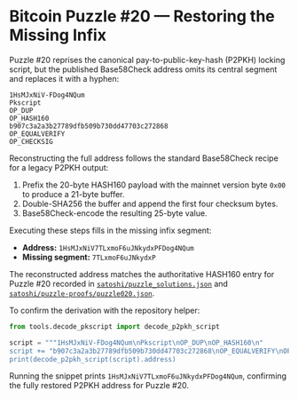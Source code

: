 # Bitcoin Puzzle #20 — Restoring the Missing Infix

Puzzle #20 reprises the canonical pay-to-public-key-hash (P2PKH) locking
script, but the published Base58Check address omits its central segment and
replaces it with a hyphen:

```
1HsMJxNiV-FDog4NQum
Pkscript
OP_DUP
OP_HASH160
b907c3a2a3b27789dfb509b730dd47703c272868
OP_EQUALVERIFY
OP_CHECKSIG
```

Reconstructing the full address follows the standard Base58Check recipe for a
legacy P2PKH output:

1. Prefix the 20-byte HASH160 payload with the mainnet version byte `0x00` to
   produce a 21-byte buffer.
2. Double-SHA256 the buffer and append the first four checksum bytes.
3. Base58Check-encode the resulting 25-byte value.

Executing these steps fills in the missing infix segment:

- **Address:** `1HsMJxNiV7TLxmoF6uJNkydxPFDog4NQum`
- **Missing segment:** `7TLxmoF6uJNkydxP`

The reconstructed address matches the authoritative HASH160 entry for Puzzle #20
recorded in [`satoshi/puzzle_solutions.json`](../satoshi/puzzle_solutions.json)
and [`satoshi/puzzle-proofs/puzzle020.json`](../satoshi/puzzle-proofs/puzzle020.json).

To confirm the derivation with the repository helper:

```python
from tools.decode_pkscript import decode_p2pkh_script

script = """1HsMJxNiV-FDog4NQum\nPkscript\nOP_DUP\nOP_HASH160\n"
script += "b907c3a2a3b27789dfb509b730dd47703c272868\nOP_EQUALVERIFY\nOP_CHECKSIG"
print(decode_p2pkh_script(script).address)
```

Running the snippet prints `1HsMJxNiV7TLxmoF6uJNkydxPFDog4NQum`, confirming the
fully restored P2PKH address for Puzzle #20.
